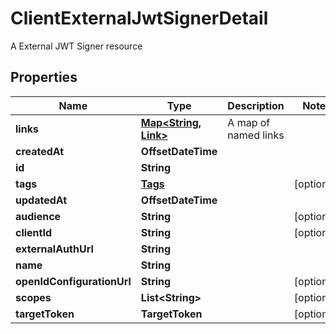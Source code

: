 

# ClientExternalJwtSignerDetail

A External JWT Signer resource

## Properties

| Name | Type | Description | Notes |
|------------ | ------------- | ------------- | -------------|
|**links** | [**Map&lt;String, Link&gt;**](Link.md) | A map of named links |  |
|**createdAt** | **OffsetDateTime** |  |  |
|**id** | **String** |  |  |
|**tags** | [**Tags**](Tags.md) |  |  [optional] |
|**updatedAt** | **OffsetDateTime** |  |  |
|**audience** | **String** |  |  [optional] |
|**clientId** | **String** |  |  [optional] |
|**externalAuthUrl** | **String** |  |  |
|**name** | **String** |  |  |
|**openIdConfigurationUrl** | **String** |  |  [optional] |
|**scopes** | **List&lt;String&gt;** |  |  [optional] |
|**targetToken** | **TargetToken** |  |  [optional] |



